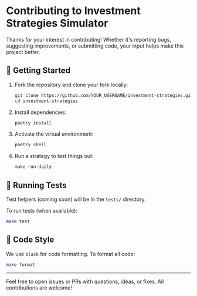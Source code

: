 # Contributing to Investment Strategies Simulator

Thanks for your interest in contributing! Whether it's reporting bugs, suggesting improvements, or submitting code, your input helps make this project better.

## 🧰 Getting Started

1. Fork the repository and clone your fork locally:
   ```bash
   git clone https://github.com/YOUR_USERNAME/investment-strategies.git
   cd investment-strategies
   ```

2. Install dependencies:
   ```bash
   poetry install
   ```

3. Activate the virtual environment:
   ```bash
   poetry shell
   ```

4. Run a strategy to test things out:
   ```bash
   make run-daily
   ```

## 🧪 Running Tests

Test helpers (coming soon) will be in the `tests/` directory.

To run tests (when available):
```bash
make test
```

## 🧼 Code Style

We use `black` for code formatting. To format all code:
```bash
make format
```

---

Feel free to open issues or PRs with questions, ideas, or fixes. All contributions are welcome!

